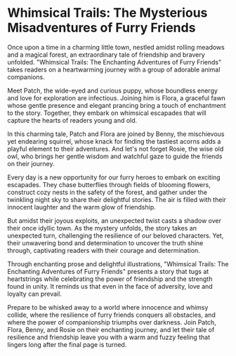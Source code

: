 # Whimsical Trails: The Mysterious Misadventures of Furry Friends

Once upon a time in a charming little town, nestled amidst rolling meadows and a magical forest, an extraordinary tale of friendship and bravery unfolded. "Whimsical Trails: The Enchanting Adventures of Furry Friends" takes readers on a heartwarming journey with a group of adorable animal companions.

Meet Patch, the wide-eyed and curious puppy, whose boundless energy and love for exploration are infectious. Joining him is Flora, a graceful fawn whose gentle presence and elegant prancing bring a touch of enchantment to the story. Together, they embark on whimsical escapades that will capture the hearts of readers young and old.

In this charming tale, Patch and Flora are joined by Benny, the mischievous yet endearing squirrel, whose knack for finding the tastiest acorns adds a playful element to their adventures. And let's not forget Rosie, the wise old owl, who brings her gentle wisdom and watchful gaze to guide the friends on their journey.

Every day is a new opportunity for our furry heroes to embark on exciting escapades. They chase butterflies through fields of blooming flowers, construct cozy nests in the safety of the forest, and gather under the twinkling night sky to share their delightful stories. The air is filled with their innocent laughter and the warm glow of friendship.

But amidst their joyous exploits, an unexpected twist casts a shadow over their once idyllic town. As the mystery unfolds, the story takes an unexpected turn, challenging the resilience of our beloved characters. Yet, their unwavering bond and determination to uncover the truth shine through, captivating readers with their courage and determination.

Through enchanting prose and delightful illustrations, "Whimsical Trails: The Enchanting Adventures of Furry Friends" presents a story that tugs at heartstrings while celebrating the power of friendship and the strength found in unity. It reminds us that even in the face of adversity, love and loyalty can prevail.

Prepare to be whisked away to a world where innocence and whimsy collide, where the resilience of furry friends conquers all obstacles, and where the power of companionship triumphs over darkness. Join Patch, Flora, Benny, and Rosie on their enchanting journey, and let their tale of resilience and friendship leave you with a warm and fuzzy feeling that lingers long after the final page is turned.
